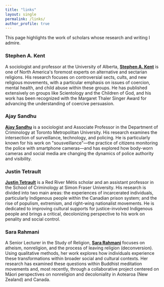 ```yaml
---
title: "links"
layout: single
permalink: /links/
author_profile: true
---
```


This page highlights the work of scholars whose research and writing I admire.

### Stephen A. Kent

A sociologist and professor at the University of Alberta, **[Stephen A. Kent](https://apps.ualberta.ca/directory/person/skent)** is one of North America's foremost experts on alternative and sectarian religions. His research focuses on controversial sects, cults, and new religious movements, with a particular emphasis on issues of coercion, mental health, and child abuse within these groups. He has published extensively on groups like Scientology and the Children of God, and his work has been recognized with the Margaret Thaler Singer Award for advancing the understanding of coercive persuasion.

### Ajay Sandhu

**[Ajay Sandhu](https://www.torontomu.ca/criminology/people/faculty-directory/sandhu-ajay/)** is a sociologist and Associate Professor in the Department of Criminology at Toronto Metropolitan University. His research examines the intersection of surveillance, technology, and policing. He is particularly known for his work on "sousveillance"—the practice of citizens monitoring the police with smartphone cameras—and has explored how body-worn cameras and social media are changing the dynamics of police authority and visibility.

### Justin Tetrault

**[Justin Tetrault](https://www.sfu.ca/criminology/about/faculty/criminology-faculty/justin-tetrault.html)** is a Red River Métis scholar and an assistant professor in the School of Criminology at Simon Fraser University. His research is divided into two main areas: the experiences of incarcerated individuals, particularly Indigenous people within the Canadian prison system; and the rise of populism, extremism, and right-wing nationalist movements. He is dedicated to improving cultural supports for justice-involved Indigenous people and brings a critical, decolonizing perspective to his work on penality and social control.

### Sara Rahmani

A Senior Lecturer in the Study of Religion, **[Sara Rahmani](https://people.wgtn.ac.nz/sara.rahmani)** focuses on atheism, nonreligion, and the process of leaving religion (deconversion). Using qualitative methods, her work explores how individuals experience these transformations within broader social and cultural contexts. Her research has examined these questions within Buddhist meditation movements and, most recently, through a collaborative project centered on Māori perspectives on nonreligion and decoloniality in Aotearoa (New Zealand) and Canada.
